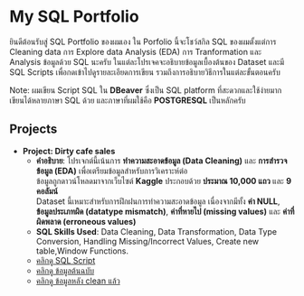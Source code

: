 # My SQL Portfolio
ยินดีต้อนรับสู่ SQL Portfolio ของผมเอง ใน Porfolio นี้จะโชว์สกิล SQL ของผมตั้งแต่การ Cleaning data การ Explore data Analysis (EDA) 
การ Tranformation และ Analysis ข้อมูลด้วย SQL นะครับ ในแต่ละโปรเจคจะอธิบายข้อมูลเบื้องต้นของ Dataset และมี SQL Scripts เพื่อกดเข้าไปดูรายละเอียดการเขียน รวมถึงการอธิบายวิธีการในแต่ละขั้นตอนครับ

Note: ผมเขียน Script SQL ใน **DBeaver** ซึ่งเป็น SQL platform ที่สะดวกและใช้ง่ายมากเขียนได้หลายภาษา SQL ด้วย และภาษาที่ผมใช้คือ **POSTGRESQL** เป็นหลักครับ
## Projects

 - **Project: Dirty cafe sales**
     - **คำอธิบาย**: โปรเจกต์นี้เน้นการ **ทำความสะอาดข้อมูล (Data Cleaning)** และ **การสำรวจข้อมูล (EDA)** เพื่อเตรียมข้อมูลสำหรับการวิเคราะห์ต่อ  
  ข้อมูลถูกดาวน์โหลดมาจากเว็บไซต์ **Kaggle** ประกอบด้วย **ประมาณ 10,000 แถว** และ **9 คอลัมน์**  
  Dataset นี้เหมาะสำหรับการฝึกฝนการทำความสะอาดข้อมูล เนื่องจากมีทั้ง **ค่า NULL**, **ข้อมูลประเภทผิด (datatype mismatch)**, **ค่าที่หายไป (missing values)** และ **ค่าที่ผิดพลาด (erroneous values)**
      - **SQL Skills Used**: Data Cleaning, Data Transformation, Data Type Conversion, Handling Missing/Incorrect Values, Create new table,Window Functions.
      - [คลิกดู SQL Script](clean_cafe_sales.sql)
      - [คลิกดู ข้อมูลต้นฉบับ](https://www.kaggle.com/datasets/ahmedmohamed2003/cafe-sales-dirty-data-for-cleaning-training)
      - [คลิกดู ข้อมูลหลัง clean แล้ว](clean_cafe_sales.csv)
